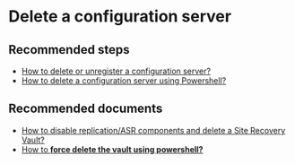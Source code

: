 <properties
	pageTitle="Delete a configuration server V2A"
	description="Delete a configuration server V2A"
	service="microsoft.recoveryservices"
	resource="vaults"
	authors="v-bllydi"
	displayOrder=""
	selfHelpType="generic"
	supportTopicIds="32592047"
	resourceTags=""
	productPesIds="15207"
	cloudEnvironments="public"
/>

# Delete a configuration server

## **Recommended steps**
- [How to delete or unregister a configuration server?](https://docs.microsoft.com/en-us/azure/site-recovery/site-recovery-vmware-to-azure-manage-configuration-server#delete-or-unregister-a-configuration-server)<br>
- [How to delete a configuration server using Powershell?](https://docs.microsoft.com/en-us/azure/site-recovery/site-recovery-vmware-to-azure-manage-configuration-server#delete-or-unregister-a-configuration-server-powershell)<br>


## **Recommended documents**
- [How to disable replication/ASR components and delete a Site Recovery Vault?](https://docs.microsoft.com/en-us/azure/site-recovery/delete-vault#delete-a-site-recovery-vault-1)<br>
- [How to **force delete the vault using powershell?**](https://docs.microsoft.com/en-us/azure/site-recovery/delete-vault#use-powershell-to-force-delete-the-vault)
